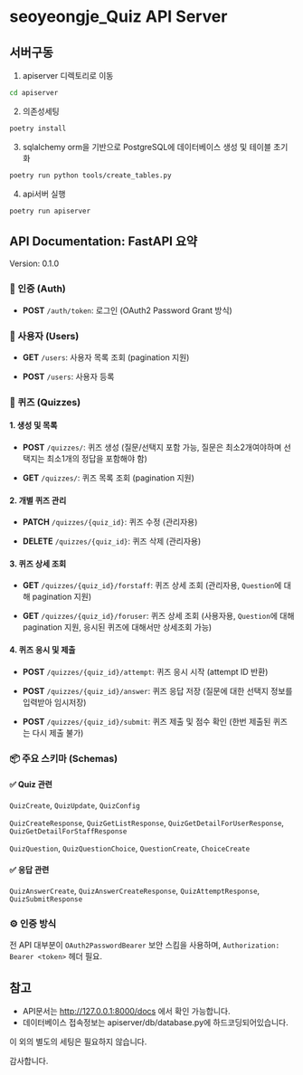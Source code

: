 # seoyeongje_Quiz API Server

## 서버구동
1. apiserver 디렉토리로 이동
```sh
cd apiserver
```

2. 의존성세팅
```sh
poetry install
```

3. sqlalchemy orm을 기반으로 PostgreSQL에 데이터베이스 생성 및 테이블 초기화
```sh
poetry run python tools/create_tables.py
```

4. api서버 실행
```sh
poetry run apiserver
```

## API Documentation: FastAPI 요약
Version: 0.1.0

### 🔑 인증 (Auth)
- **POST** `/auth/token`: 로그인 (OAuth2 Password Grant 방식)

### 👥 사용자 (Users)
- **GET** `/users`: 사용자 목록 조회 (pagination 지원)

- **POST** `/users`: 사용자 등록

### 🧠 퀴즈 (Quizzes)
#### 1. 생성 및 목록
- **POST** `/quizzes/`: 퀴즈 생성 (질문/선택지 포함 가능, 질문은 최소2개여야하며 선택지는 최소1개의 정답을 포함해야 함)

- **GET** `/quizzes/`: 퀴즈 목록 조회 (pagination 지원)

#### 2. 개별 퀴즈 관리
- **PATCH** `/quizzes/{quiz_id}`: 퀴즈 수정 (관리자용)

- **DELETE** `/quizzes/{quiz_id}`: 퀴즈 삭제 (관리자용)

#### 3. 퀴즈 상세 조회
- **GET** `/quizzes/{quiz_id}/forstaff`: 퀴즈 상세 조회 (관리자용, `Question`에 대해 pagination 지원)

- **GET** `/quizzes/{quiz_id}/foruser`: 퀴즈 상세 조회 (사용자용, `Question`에 대해 pagination 지원, 응시된 퀴즈에 대해서만 상세조회 가능)

#### 4. 퀴즈 응시 및 제출
- **POST** `/quizzes/{quiz_id}/attempt`: 퀴즈 응시 시작 (attempt ID 반환)

- **POST** `/quizzes/{quiz_id}/answer`: 퀴즈 응답 저장 (질문에 대한 선택지 정보를 입력받아 임시저장)

- **POST** `/quizzes/{quiz_id}/submit`: 퀴즈 제출 및 점수 확인 (한번 제출된 퀴즈는 다시 제출 불가)

### 📦 주요 스키마 (Schemas)
#### ✅ Quiz 관련
`QuizCreate`, `QuizUpdate`, `QuizConfig`

`QuizCreateResponse`, `QuizGetListResponse`, `QuizGetDetailForUserResponse`, `QuizGetDetailForStaffResponse`

`QuizQuestion`, `QuizQuestionChoice`, `QuestionCreate`, `ChoiceCreate`

#### ✅ 응답 관련
`QuizAnswerCreate`, `QuizAnswerCreateResponse`, `QuizAttemptResponse`, `QuizSubmitResponse`

### ⚙️ 인증 방식
전 API 대부분이 `OAuth2PasswordBearer` 보안 스킴을 사용하며, `Authorization: Bearer <token>` 헤더 필요.

## 참고
- API문서는 http://127.0.0.1:8000/docs 에서 확인 가능합니다.
- 데이터베이스 접속정보는 apiserver/db/database.py에 하드코딩되어있습니다.

이 외의 별도의 세팅은 필요하지 않습니다.

감사합니다.